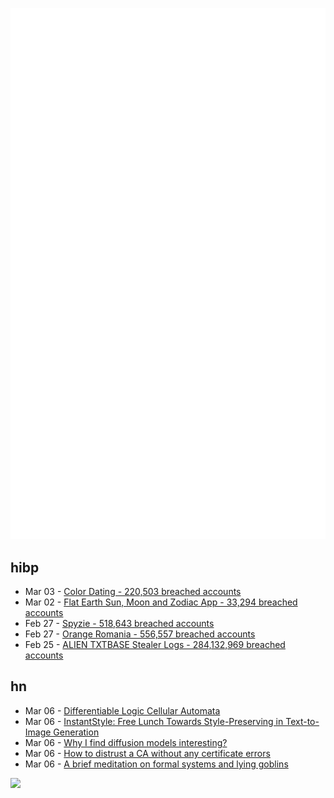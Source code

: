 ![Metrics](https://raw.githubusercontent.com/phixion/phixion/master/metrics.svg)

## hibp

<!--
for https://github.com/phixion/phixion/blob/main/.github/workflows/feeds.yml
-->
<!--START_SECTION:haveibeenpwnd-->
- Mar 03 - [Color Dating - 220,503 breached accounts](https://haveibeenpwned.com/PwnedWebsites#ColorDating)
- Mar 02 - [Flat Earth Sun, Moon and Zodiac App - 33,294 breached accounts](https://haveibeenpwned.com/PwnedWebsites#FlatEarthDave)
- Feb 27 - [Spyzie - 518,643 breached accounts](https://haveibeenpwned.com/PwnedWebsites#Spyzie)
- Feb 27 - [Orange Romania - 556,557 breached accounts](https://haveibeenpwned.com/PwnedWebsites#OrangeRomania)
- Feb 25 - [ALIEN TXTBASE Stealer Logs - 284,132,969 breached accounts](https://haveibeenpwned.com/PwnedWebsites#AlienStealerLogs)
<!--END_SECTION:haveibeenpwnd-->

## hn

<!--
for https://github.com/phixion/phixion/blob/main/.github/workflows/feeds.yml
-->
<!--START_SECTION:hn-->
- Mar 06 - [Differentiable Logic Cellular Automata](https://google-research.github.io/self-organising-systems/difflogic-ca/?hn)
- Mar 06 - [InstantStyle: Free Lunch Towards Style-Preserving in Text-to-Image Generation](https://github.com/instantX-research/InstantStyle)
- Mar 06 - [Why I find diffusion models interesting?](https://rnikhil.com/2025/03/06/diffusion-models-eval)
- Mar 06 - [How to distrust a CA without any certificate errors](https://dadrian.io/blog/posts/sct-not-after/)
- Mar 06 - [A brief meditation on formal systems and lying goblins](https://the-nerve-blog.ghost.io/a-brief-meditation-on-formal-systems-and-lying-goblins/)
<!--END_SECTION:hn-->

<!--
for https://yhype.me
-->
![](https://hit.yhype.me/github/profile?user_id=13013670)
